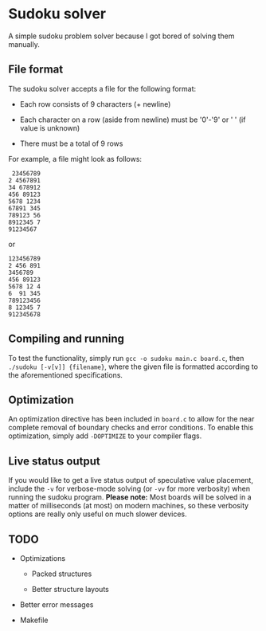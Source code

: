 # Sudoku solver
A simple sudoku problem solver because I got bored of solving them manually.

## File format
The sudoku solver accepts a file for the following format:
* Each row consists of 9 characters (+ newline)

* Each character on a row (aside from newline) must be '0'-'9' or ' ' (if value is unknown)

* There must be a total of 9 rows

For example, a file might look as follows:
```
 23456789
2 4567891
34 678912
456 89123
5678 1234
67891 345
789123 56
8912345 7
91234567 
```

or

```
123456789
2 456 891
3456789  
456 89123
5678 12 4
6  91 345
789123456
8 12345 7
912345678
```


## Compiling and running
To test the functionality, simply run `gcc -o sudoku main.c board.c`, then
`./sudoku [-v[v]] {filename}`, where the given file is formatted according to
the aforementioned specifications.

## Optimization
An optimization directive has been included in `board.c` to allow for the near
complete removal of boundary checks and error conditions. To enable this
optimization, simply add `-DOPTIMIZE` to your compiler flags.

## Live status output
If you would like to get a live status output of speculative value placement,
include the `-v` for verbose-mode solving (or `-vv` for more verbosity) when
running the sudoku program. **Please note:** Most boards will be solved in a
matter of milliseconds (at most) on modern machines, so these verbosity options
are really only useful on much slower devices.

## TODO

* Optimizations

  * Packed structures

  * Better structure layouts

* Better error messages

* Makefile
